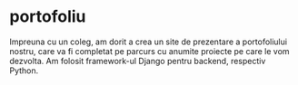 # portofoliu
Impreuna cu un coleg, am dorit a crea un site de prezentare a portofoliului nostru, care va fi completat pe parcurs cu anumite proiecte pe care le vom dezvolta.
Am folosit framework-ul Django pentru backend, respectiv Python.
